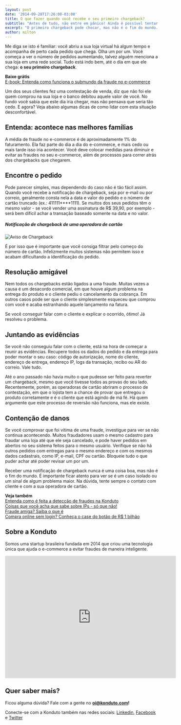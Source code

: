```yaml
---
layout: post
date: '2014-09-28T17:26:00-03:00'
title: O que fazer quando você recebe o seu primeiro chargeback?
subtitle: "Antes de tudo, não entre em pânico! Ainda é possível tentar revertê-lo e se prevenir para o futuro!"
excerpt: "O primeiro chargeback pode chocar, mas não é o fim do mundo. Saiba o que você precisa fazer para entender o que aconteceu e tentar recuperá-lo."
author: milton
---
```

Me diga se isto é familiar: você abriu a sua loja virtual há algum tempo e acompanha de perto cada pedido que chega. Olha um por um. Você começa a ver o número de pedidos aumentando, talvez alguém menciona a sua loja em uma rede social. Tudo está indo bem, até o dia em que ele chega: **o seu primeiro chargeback**.

**Baixe grátis**   
[E-book: Entenda como funciona o submundo da fraude no e-commerce](http://ebooks.konduto.com/submundo-da-fraude?utm_source=konduto&utm_medium=blog&utm_campaign=conteudo-ccport)

Um dos seus clientes fez uma contestação de venda, diz que não foi ele quem comprou na sua loja e o banco debitou aquele valor de você. No fundo você sabia que este dia iria chegar, mas não pensava que seria tão cedo. E agora? Veja abaixo algumas dicas de como lidar com esta situação desconfortável.

## Entenda: acontece nas melhores famílias

A média de fraude no e-commerce é de aproximadamente 1% do faturamento. Ela faz parte do dia a dia do e-commerce, e mais cedo ou mais tarde isso iria acontecer. Você deve colocar medidas para diminuir e evitar as fraudes no seu e-commerce, além de processos para correr atrás dos chargebacks que chegarem. 

## Encontre o pedido

Pode parecer simples, mas dependendo do caso não é tão fácil assim. Quando você recebe a notificação de chargeback, seja por e-mail ou por correio, geralmente consta nela a data e valor do pedido e o número de cartão truncado (ex.: 411111****1111). Se muitos dos seus pedidos têm o mesmo valor - se você vender uma assinatura de R$ 39,90, por exemplo - será bem difícil achar a transação baseado somente na data e no valor.

##### Notificação de chargeback de uma operadora de cartão
![Aviso de Chargeback](/images/cbletter.png "Notificação de chargeback de uma operadora de cartão, ligada a um pedido processado em duplicidade.")

É por isso que é importante que você consiga filtrar pelo começo do número de cartão. Infelizmente muitos sistemas não permitem isso e acabam dificultando a identificação do pedido.

## Resolução amigável

Nem todos os chargebacks estão ligados a uma fraude. Muitas vezes a causa é um desacordo comercial, em que houve algum problema na entrega do produto e o cliente pediu o cancelamento da cobrança. Em outros casos pode ser que o cliente simplesmente esqueceu que comprou com você e acaba estranhando aquele lançamento na fatura.

Se você conseguir falar com o cliente e explicar o ocorrido, ótimo! Já resolveu o problema.

## Juntando as evidências

Se você não conseguiu falar com o cliente, está na hora de começar a reunir as evidências. Recupere todos os dados do pedido e da entrega para poder montar o seu caso: código de autorização, nome do cliente, endereço de entrega, endereço IP, logs da transação, recibo ou AR do correio. Vale tudo.

Até o ano passado não havia muito o que pudesse ser feito para reverter um chargeback, mesmo que você tivesse todos as provas do seu lado. Recentemente, porém, as operadoras de cartão abriram o processo de contestação, em que o lojista tem a chance de provar que entregou o produto corretamente e é o cliente que está agindo de má fé. Há quem argumente que este processo de reversão não funciona, mas ele existe.

## Contenção de danos

Se você comprovar que foi vítima de uma fraude, investigue para ver se não continua acontecendo. Muitos fraudadores usam o mesmo cadastro para fraudar uma loja até que ele seja cancelado, e pode haver pedidos em abertos no seu sistema feitos para o mesmo usuário. Verifique se não há outros pedidos com entregas para o mesmo endereço e com os mesmos dados cadastrais, como IP, e-mail, CPF ou cartão. Bloqueie tudo o que puder achar até poder revisar um por um.

Receber uma notificação de chargeback nunca é uma coisa boa, mas não é o fim do mundo. É importante ficar atento para ver se é um caso isolado ou um sinal de algum problema maior. Na dúvida, tente sempre o contato com cliente e com a sua operadora de cartão.

**Veja também**  
[Entenda como é feita a detecção de fraudes na Konduto](https://www.konduto.com/pt/how-it-works/?utm_source=konduto&utm_medium=blog&utm_campaign=conteudo-1stcb)  
[Coisas que você acha que sabe sobre IPs - só que não!](https://blog.konduto.com/pt/2015/04/coisas-que-voce-acha-que-sabe-sobre-ips-sqn?utm_source=konduto&utm_medium=blog&utm_campaign=conteudo)  
[Fraude amiga? Saiba o que é](https://blog.konduto.com/pt/2015/05/fraude-amiga?utm_source=konduto&utm_medium=blog&utm_campaign=conteudo)  
[Compra online sem login? Conheça o case do botão de R$ 1 bilhão](https://blog.konduto.com/pt/2015/01/tinha-uma-senha-no-meio-do-caminho?utm_source=konduto&utm_medium=blog&utm_campaign=conteudo)

## Sobre a Konduto

Somos uma startup brasileira fundada em 2014 que criou uma tecnologia única que ajuda o e-commerce a evitar fraudes de maneira inteligente. 

<iframe src="https://www.facebook.com/plugins/video.php?href=https%3A%2F%2Fwww.facebook.com%2Fkonduto%2Fvideos%2F613187352119217%2F&show_text=1&width=560" width="560" height="400" style="border:none;overflow:hidden" scrolling="no" frameborder="0" allowTransparency="true"></iframe>

## Quer saber mais? 

Ficou alguma dúvida? Fale com a gente no **[oi@konduto.com](mailto:oi@konduto.com)!**	

Conecte-se com a Konduto também nas redes sociais: [Linkedin](https://www.linkedin.com/company/konduto), [Facebook](https://www.facebook.com/konduto) e [Twitter](https://twitter.com/KondutoBR)